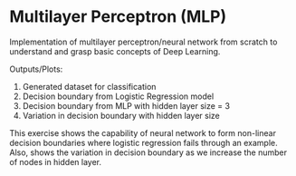 # Multilayer Perceptron (MLP)

Implementation of multilayer perceptron/neural network from scratch to understand and grasp basic concepts of Deep Learning. 

Outputs/Plots:
1. Generated dataset for classification 
2. Decision boundary from Logistic Regression model
3. Decision boundary from MLP with hidden layer size = 3
4. Variation in decision boundary with hidden layer size

This exercise shows the capability of neural network to form non-linear decision boundaries where logistic regression fails through an example. Also, shows the variation in decision boundary as we increase the number of nodes in hidden layer.
